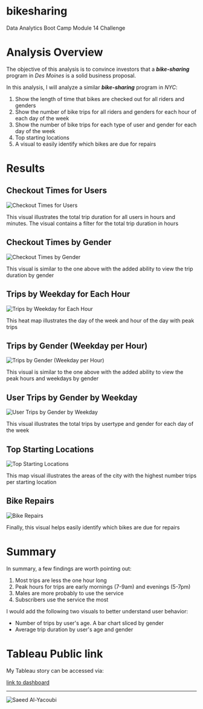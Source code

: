 # bikesharing
Data Analytics Boot Camp Module 14 Challenge

# Analysis Overview

The objective of this analysis is to convince investors that a ***bike-sharing*** program in *Des Moines* is a solid business proposal.

In this analysis, I will analyze a similar ***bike-sharing*** program in *NYC*:

1. Show the length of time that bikes are checked out for all riders and genders
2. Show the number of bike trips for all riders and genders for each hour of each day of the week
3. Show the number of bike trips for each type of user and gender for each day of the week
4. Top starting locations
5. A visual to easily identify which bikes are due for repairs

# Results

## Checkout Times for Users

![Checkout Times for Users](./Resources/viz1.png)

This visual illustrates the total trip duration for all users in hours and minutes. The visual contains a filter for the total trip duration in hours

## Checkout Times by Gender

![Checkout Times by Gender](./Resources/viz2.png)

This visual is similar to the one above with the added ability to view the trip duration by gender

## Trips by Weekday for Each Hour

![Trips by Weekday for Each Hour](./Resources/viz3.png)

This heat map illustrates the day of the week and hour of the day with peak trips

## Trips by Gender (Weekday per Hour)

![Trips by Gender (Weekday per Hour)](./Resources/viz4.png)

This visual is similar to the one above with the added ability to view the peak hours and weekdays by gender

## User Trips by Gender by Weekday

![User Trips by Gender by Weekday](./Resources/viz5.png)

This visual illustrates the total trips by usertype and gender for each day of the week

## Top Starting Locations

![Top Starting Locations](./Resources/viz6.png)

This map visual illustrates the areas of the city with the highest number trips per starting location

## Bike Repairs

![Bike Repairs](./Resources/viz7.png)

Finally, this visual helps easily identify which bikes are due for repairs

# Summary

In summary, a few findings are worth pointing out:
1. Most trips are less the one hour long
2. Peak hours for trips are early mornings (7-9am) and evenings (5-7pm)
3. Males are more probably to use the service
4. Subscribers use the service the most

I would add the following two visuals to better understand user behavior:
- Number of trips by user's age. A bar chart sliced by gender
- Average trip duration by user's age and gender

# Tableau Public link

My Tableau story can be accessed via:

[link to dashboard](https://public.tableau.com/app/profile/saeed.al.yacoubi/viz/Challenge14_16218959103540/NYCBikesharingAnalysis "Bikesharing Analysis")

---

![Saeed Al-Yacoubi](./Resources/qr-code.png)